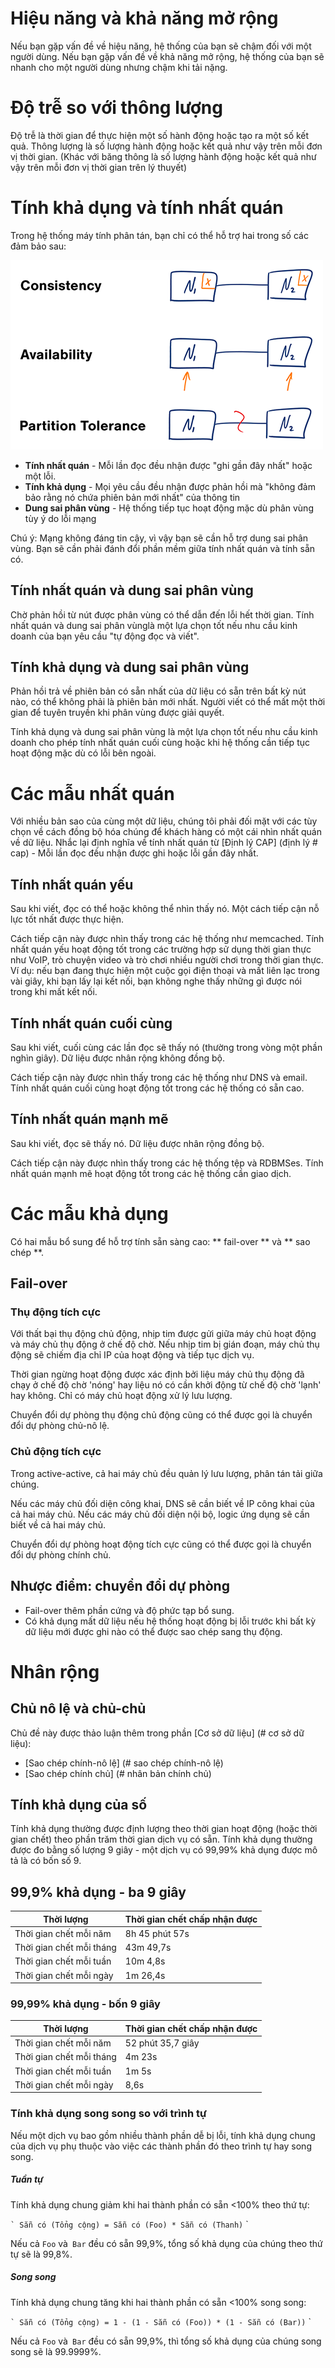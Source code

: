 # Hiệu năng và khả năng mở rộng 
Nếu bạn gặp vấn đề về hiệu năng, hệ thống của bạn sẽ chậm đối với một người dùng.
Nếu bạn gặp vấn đề về khả năng mở rộng, hệ thống của bạn sẽ nhanh cho một người dùng nhưng chậm khi tải nặng.

# Độ trễ so với thông lượng
Độ trễ là thời gian để thực hiện một số hành động hoặc tạo ra một số kết quả.
Thông lượng là số lượng hành động hoặc kết quả như vậy trên mỗi đơn vị thời gian. (Khác với băng thông là số lượng hành động hoặc kết quả như vậy trên mỗi đơn vị thời gian trên lý thuyết)

# Tính khả dụng và tính nhất quán
Trong hệ thống máy tính phân tán, bạn chỉ có thể hỗ trợ hai trong số các đảm bảo sau:

![Khả dụng và tính nhất quán](images/image.png)

* **Tính nhất quán** - Mỗi lần đọc đều nhận được "ghi gần đây nhất" hoặc một lỗi. 
* **Tính khả dụng** - Mọi yêu cầu đều nhận được phản hồi mà "không đảm bảo rằng nó chứa phiên bản mới nhất" của thông tin
* **Dung sai phân vùng** - Hệ thống tiếp tục hoạt động mặc dù phân vùng tùy ý do lỗi mạng

Chú ý: Mạng không đáng tin cậy, vì vậy bạn sẽ cần hỗ trợ dung sai phân vùng. Bạn sẽ cần phải đánh đổi phần mềm giữa tính nhất quán và tính sẵn có.

## Tính nhất quán và dung sai phân vùng
Chờ phản hồi từ nút được phân vùng có thể dẫn đến lỗi hết thời gian. Tính nhất quán và dung sai phân vùnglà một lựa chọn tốt nếu nhu cầu kinh doanh của bạn yêu cầu "tự động đọc và viết".

## Tính khả dụng và dung sai phân vùng
Phản hồi trả về phiên bản có sẵn nhất của dữ liệu có sẵn trên bất kỳ nút nào, có thể không phải là phiên bản mới nhất. Người viết có thể mất một thời gian để tuyên truyền khi phân vùng được giải quyết.

Tính khả dụng và dung sai phân vùng là một lựa chọn tốt nếu nhu cầu kinh doanh cho phép tính nhất quán cuối cùng hoặc khi hệ thống cần tiếp tục hoạt động mặc dù có lỗi bên ngoài. 

# Các mẫu nhất quán

Với nhiều bản sao của cùng một dữ liệu, chúng tôi phải đối mặt với các tùy chọn về cách đồng bộ hóa chúng để khách hàng có một cái nhìn nhất quán về dữ liệu. Nhắc lại định nghĩa về tính nhất quán từ [Định lý CAP] (định lý # cap) - Mỗi lần đọc đều nhận được ghi hoặc lỗi gần đây nhất.

## Tính nhất quán yếu

Sau khi viết, đọc có thể hoặc không thể nhìn thấy nó. Một cách tiếp cận nỗ lực tốt nhất được thực hiện.

Cách tiếp cận này được nhìn thấy trong các hệ thống như memcached. Tính nhất quán yếu hoạt động tốt trong các trường hợp sử dụng thời gian thực như VoIP, trò chuyện video và trò chơi nhiều người chơi trong thời gian thực. Ví dụ: nếu bạn đang thực hiện một cuộc gọi điện thoại và mất liên lạc trong vài giây, khi bạn lấy lại kết nối, bạn không nghe thấy những gì được nói trong khi mất kết nối.

## Tính nhất quán cuối cùng

Sau khi viết, cuối cùng các lần đọc sẽ thấy nó (thường trong vòng một phần nghìn giây). Dữ liệu được nhân rộng không đồng bộ.

Cách tiếp cận này được nhìn thấy trong các hệ thống như DNS và email. Tính nhất quán cuối cùng hoạt động tốt trong các hệ thống có sẵn cao.

## Tính nhất quán mạnh mẽ

Sau khi viết, đọc sẽ thấy nó. Dữ liệu được nhân rộng đồng bộ.

Cách tiếp cận này được nhìn thấy trong các hệ thống tệp và RDBMSes. Tính nhất quán mạnh mẽ hoạt động tốt trong các hệ thống cần giao dịch.

# Các mẫu khả dụng 

Có hai mẫu bổ sung để hỗ trợ tính sẵn sàng cao: ** fail-over ** và ** sao chép **.

## Fail-over
### Thụ động tích cực
Với thất bại thụ động chủ động, nhịp tim được gửi giữa máy chủ hoạt động và máy chủ thụ động ở chế độ chờ. Nếu nhịp tim bị gián đoạn, máy chủ thụ động sẽ chiếm địa chỉ IP của hoạt động và tiếp tục dịch vụ.

Thời gian ngừng hoạt động được xác định bởi liệu máy chủ thụ động đã chạy ở chế độ chờ 'nóng' hay liệu nó có cần khởi động từ chế độ chờ 'lạnh' hay không. Chỉ có máy chủ hoạt động xử lý lưu lượng.

Chuyển đổi dự phòng thụ động chủ động cũng có thể được gọi là chuyển đổi dự phòng chủ-nô lệ.

### Chủ động tích cực
Trong active-active, cả hai máy chủ đều quản lý lưu lượng, phân tán tải giữa chúng.

Nếu các máy chủ đối diện công khai, DNS sẽ cần biết về IP công khai của cả hai máy chủ. Nếu các máy chủ đối diện nội bộ, logic ứng dụng sẽ cần biết về cả hai máy chủ.

Chuyển đổi dự phòng hoạt động tích cực cũng có thể được gọi là chuyển đổi dự phòng chính chủ.

## Nhược điểm: chuyển đổi dự phòng
* Fail-over thêm phần cứng và độ phức tạp bổ sung.
* Có khả dụng mất dữ liệu nếu hệ thống hoạt động bị lỗi trước khi bất kỳ dữ liệu mới được ghi nào có thể được sao chép sang thụ động.

# Nhân rộng

## Chủ nô lệ và chủ-chủ

Chủ đề này được thảo luận thêm trong phần [Cơ sở dữ liệu] (# cơ sở dữ liệu):

* [Sao chép chính-nô lệ] (# sao chép chính-nô lệ)
* [Sao chép chính chủ] (# nhân bản chính chủ)

## Tính khả dụng của số

Tính khả dụng thường được định lượng theo thời gian hoạt động (hoặc thời gian chết) theo phần trăm thời gian dịch vụ có sẵn. Tính khả dụng thường được đo bằng số lượng 9 giây - một dịch vụ có 99,99% khả dụng được mô tả là có bốn số 9.

## 99,9% khả dụng - ba 9 giây

| Thời lượng | Thời gian chết chấp nhận được |
| --------------------- | -------------------- |
| Thời gian chết mỗi năm | 8h 45 phút 57s |
| Thời gian chết mỗi tháng | 43m 49,7s |
| Thời gian chết mỗi tuần | 10m 4,8s |
| Thời gian chết mỗi ngày | 1m 26,4s |

### 99,99% khả dụng - bốn 9 giây

| Thời lượng | Thời gian chết chấp nhận được |
| --------------------- | -------------------- |
| Thời gian chết mỗi năm | 52 phút 35,7 giây |
| Thời gian chết mỗi tháng | 4m 23s |
| Thời gian chết mỗi tuần | 1m 5s |
| Thời gian chết mỗi ngày | 8,6s |

### Tính khả dụng song song so với trình tự

Nếu một dịch vụ bao gồm nhiều thành phần dễ bị lỗi, tính khả dụng chung của dịch vụ phụ thuộc vào việc các thành phần đó theo trình tự hay song song.

##### Tuần tự

Tính khả dụng chung giảm khi hai thành phần có sẵn <100% theo thứ tự:

`` `
Sẵn có (Tổng cộng) = Sẵn có (Foo) * Sẵn có (Thanh)
`` `

Nếu cả `Foo` và` Bar` đều có sẵn 99,9%, tổng số khả dụng của chúng theo thứ tự sẽ là 99,8%.

##### Song song

Tính khả dụng chung tăng khi hai thành phần có sẵn <100% song song:

`` `
Sẵn có (Tổng cộng) = 1 - (1 - Sẵn có (Foo)) * (1 - Sẵn có (Bar))
`` `

Nếu cả `Foo` và` Bar` đều có sẵn 99,9%, thì tổng số khả dụng của chúng song song sẽ là 99.9999%.
